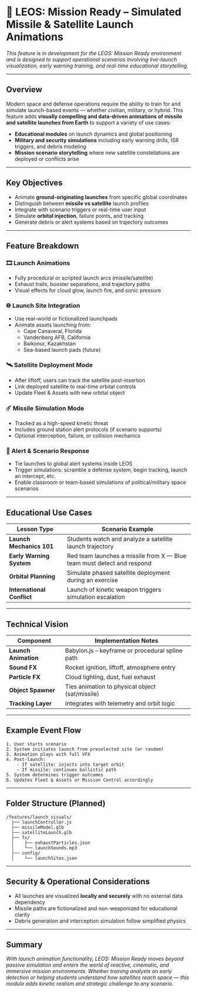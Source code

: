 
# 🚀 LEOS: Mission Ready – Simulated Missile & Satellite Launch Animations  
*This feature is in development for the LEOS: Mission Ready environment and is designed to support operational scenarios involving live-launch visualization, early warning training, and real-time educational storytelling.*

---

## Overview  
Modern space and defense operations require the ability to train for and simulate launch-based events — whether civilian, military, or hybrid. This feature adds **visually compelling and data-driven animations of missile and satellite launches from Earth** to support a variety of use cases:

- **Educational modules** on launch dynamics and global positioning
- **Military and security simulations** including early warning drills, ISR triggers, and debris modeling
- **Mission scenario storytelling** where new satellite constellations are deployed or conflicts arise

---

## Key Objectives

- Animate **ground-originating launches** from specific global coordinates  
- Distinguish between **missile vs satellite** launch profiles  
- Integrate with scenario triggers or real-time user input  
- Simulate **orbital injection**, failure points, and tracking  
- Generate debris or alert systems based on trajectory outcomes  

---

## Feature Breakdown

### 🎞️ Launch Animations  
- Fully procedural or scripted launch arcs (missile/satellite)  
- Exhaust trails, booster separations, and trajectory paths  
- Visual effects for cloud glow, launch fire, and sonic pressure

### 🌐 Launch Site Integration  
- Use real-world or fictionalized launchpads  
- Animate assets launching from:
  - Cape Canaveral, Florida  
  - Vandenberg AFB, California  
  - Baikonur, Kazakhstan  
  - Sea-based launch pads (future)  

### 🛰️ Satellite Deployment Mode  
- After liftoff, users can track the satellite post-insertion  
- Link deployed satellite to real-time orbital controls  
- Update Fleet & Assets with new orbital object  

### ☄️ Missile Simulation Mode  
- Tracked as a high-speed kinetic threat  
- Includes ground station alert protocols (if scenario supports)  
- Optional interception, failure, or collision mechanics

### 📡 Alert & Scenario Response  
- Tie launches to global alert systems inside LEOS  
- Trigger simulations: scramble a defense system, begin tracking, launch an intercept, etc.  
- Enable classroom or team-based simulations of political/military space scenarios

---

## Educational Use Cases  
| Lesson Type               | Scenario Example                                       |
|--------------------------|--------------------------------------------------------|
| **Launch Mechanics 101** | Students watch and analyze a satellite launch trajectory |
| **Early Warning System** | Red team launches a missile from X — Blue team must detect and respond |
| **Orbital Planning**     | Simulate phased satellite deployment during an exercise |
| **International Conflict**| Launch of kinetic weapon triggers simulation escalation |

---

## Technical Vision

| Component           | Implementation Notes                              |
|--------------------|----------------------------------------------------|
| **Launch Animation**| Babylon.js – keyframe or procedural spline path   |
| **Sound FX**        | Rocket ignition, liftoff, atmosphere entry        |
| **Particle FX**     | Cloud lighting, dust, fuel exhaust                |
| **Object Spawner**  | Ties animation to physical object (sat/missile)   |
| **Tracking Layer**  | Integrates with telemetry and orbit logic         |

---

## Example Event Flow  

```plaintext
1. User starts scenario
2. System initiates launch from preselected site (or random)
3. Animation plays with full VFX
4. Post-launch:
    - If satellite: injects into target orbit
    - If missile: continues ballistic path
5. System determines trigger outcomes
6. Updates Fleet & Assets or Mission Control accordingly
```

---

## Folder Structure (Planned)

```
/features/launch_visuals/
  ├── launchController.js
  ├── missileModel.glb
  ├── satelliteLaunch.glb
  ├── fx/
  │    ├── exhaustParticles.json
  │    └── launchSounds.mp3
  ├── config/
  │    └── launchSites.json
```

---

## Security & Operational Considerations  
- All launches are visualized **locally and securely** with no external data dependency  
- Missile paths are fictionalized and non-weaponized for educational clarity  
- Debris generation and interception simulation follow simplified physics  

---

## Summary  
*With launch animation functionality, LEOS: Mission Ready moves beyond passive simulation and enters the world of reactive, cinematic, and immersive mission environments. Whether training analysts on early detection or helping students understand how satellites reach space — this module adds kinetic realism and strategic challenge to any scenario.*
